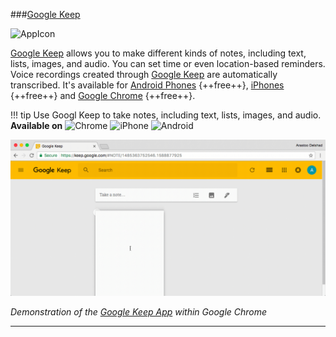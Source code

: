###[Google Keep](https://keep.google.com)

![AppIcon](/Images/GoogleKeepAppIcon.png)

[Google Keep](https://keep.google.com) allows you to make different kinds of notes, including text, lists, images, and audio. You can set time or even location-based reminders. Voice recordings created through [Google Keep](https://keep.google.com) are automatically transcribed. It's available for [Android Phones](https://play.google.com/store/apps/details?id=com.google.android.keep&hl=en
) {++free++}, [iPhones](https://itunes.apple.com/us/app/google-keep-notes-and-lists/id1029207872?mt=8
) {++free++} and [Google Chrome](https://play.google.com/store/apps/details?id=com.google.android.keep&hl=en
) {++free++}. 

!!! tip
	Use Googl Keep to take notes, including text, lists, images, and audio.
	**Available on** ![Chrome](/Icons/Chrome.png) ![iPhone](/Icons/iPhone.png) ![Android](/Icons/Android.png)
	
![Screenshot](GIFs/GoogleKeep.gif)  

_Demonstration of the [Google Keep App](https://keep.google.com) within Google Chrome_

****
